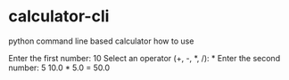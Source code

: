 # calculator-cli
python command line based calculator
how to use

Enter the first number: 10
Select an operator (+, -, *, /): *
Enter the second number: 5
10.0 * 5.0 = 50.0
